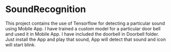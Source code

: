 # SoundRecognition
This project contains the use of Tensorflow for detecting a particular sound using Mobile App. I have trained a custom model for a particular door bell and used it in Mobile App. I have included the doorbell in Doorbell folder. Just install the App and play that sound, App will detect that sound and icon will start blink.
